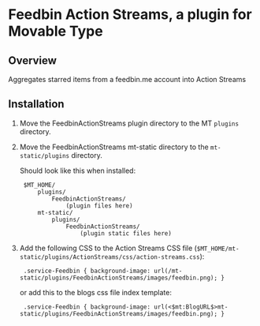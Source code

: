 # Feedbin Action Streams, a plugin for Movable Type

## Overview

Aggregates starred items from a feedbin.me account into Action Streams


## Installation

1. Move the FeedbinActionStreams plugin directory to the MT `plugins` directory.
2. Move the FeedbinActionStreams mt-static directory to the `mt-static/plugins` directory.

    Should look like this when installed:

        $MT_HOME/
            plugins/
                FeedbinActionStreams/
                    (plugin files here)
            mt-static/
                plugins/
                    FeedbinActionStreams/
                        (plugin static files here)

3. Add the following CSS to the Action Streams CSS file (`$MT_HOME/mt-static/plugins/ActionStreams/css/action-streams.css`):

        .service-Feedbin { background-image: url(/mt-static/plugins/FeedbinActionStreams/images/feedbin.png); }

    or add this to the blogs css file index template:

        .service-Feedbin { background-image: url(<$mt:BlogURL$>mt-static/plugins/FeedbinActionStreams/images/feedbin.png); }

